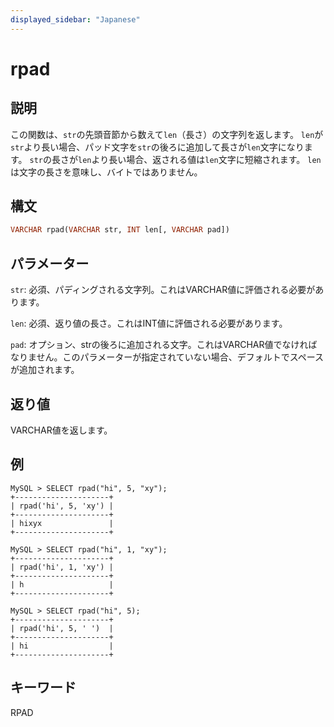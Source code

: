 ```yaml
---
displayed_sidebar: "Japanese"
---
```


# rpad

## 説明

この関数は、`str`の先頭音節から数えて`len`（長さ）の文字列を返します。 `len`が`str`より長い場合、パッド文字を`str`の後ろに追加して長さが`len`文字になります。 `str`の長さが`len`より長い場合、返される値は`len`文字に短縮されます。 `len`は文字の長さを意味し、バイトではありません。

## 構文

```Haskell
VARCHAR rpad(VARCHAR str, INT len[, VARCHAR pad])
```

## パラメーター

`str`: 必須、パディングされる文字列。これはVARCHAR値に評価される必要があります。

`len`: 必須、返り値の長さ。これはINT値に評価される必要があります。

`pad`: オプション、strの後ろに追加される文字。これはVARCHAR値でなければなりません。このパラメーターが指定されていない場合、デフォルトでスペースが追加されます。

## 返り値

VARCHAR値を返します。

## 例

```Plain Text
MySQL > SELECT rpad("hi", 5, "xy");
+---------------------+
| rpad('hi', 5, 'xy') |
+---------------------+
| hixyx               |
+---------------------+

MySQL > SELECT rpad("hi", 1, "xy");
+---------------------+
| rpad('hi', 1, 'xy') |
+---------------------+
| h                   |
+---------------------+

MySQL > SELECT rpad("hi", 5);
+---------------------+
| rpad('hi', 5, ' ')  |
+---------------------+
| hi                  |
+---------------------+
```

## キーワード

RPAD